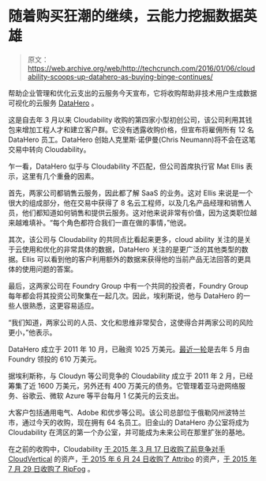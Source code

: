 # 随着购买狂潮的继续，云能力挖掘数据英雄

> 原文：<https://web.archive.org/web/http://techcrunch.com/2016/01/06/cloudability-scoops-up-datahero-as-buying-binge-continues/>

帮助企业管理和优化云支出的云服务今天宣布，它将收购帮助非技术用户生成数据可视化的云服务 [DataHero](https://web.archive.org/web/20230316072018/http://datahero.com/) 。

这是自去年 3 月以来 Cloudability 收购的第四家小型初创公司，该公司利用其钱包来增加工程人才和建立客户群。它没有透露收购价格，但宣布将雇佣所有 12 名 DataHero 员工。DataHero 创始人克里斯·诺伊曼(Chris Neumann)将不会在这笔交易中转向 Cloudability。

乍一看，DataHero 似乎与 Cloudability 不匹配，但公司首席执行官 Mat Ellis 表示，这里有几个重叠的因素。

首先，两家公司都销售云服务，因此都了解 SaaS 的业务。这对 Ellis 来说是一个很大的组成部分，他在交易中获得了 8 名云工程师，以及几名产品经理和销售人员，他们都知道如何销售和提供云服务。这对他来说非常有价值，因为这类职位越来越难填补。“每个角色都符合我们一直在做的事情，”他说。

其次，该公司与 Cloudability 的共同点比看起来更多，cloud ability 关注的是关于云使用和优化的非常具体的数据，DataHero 关注的是更广泛的其他类型的数据。Ellis 可以看到他的客户利用额外的数据来获得他的当前产品无法回答的更具体的使用问题的答案。

最后，这两家公司在 Foundry Group 中有一个共同的投资者，Foundry Group 每年都会将其投资公司聚集在一起几次。因此，埃利斯说，他与 DataHero 的一些人很熟悉，这更容易适应。

“我们知道，两家公司的人员、文化和思维非常契合，这使得合并两家公司的风险更小，”他表示。

DataHero 成立于 2011 年 10 月，已融资 1025 万美元。[最近一轮](https://web.archive.org/web/20230316072018/https://techcrunch.com/2015/05/19/datahero-announces-6-1m-series-a-to-democratize-data-analysis/)是去年 5 月由 Foundry 领投的 610 万美元。

据埃利斯称，与 Cloudyn 等公司竞争的 Cloudability 成立于 2011 年 2 月，已经筹集了近 1600 万美元，另外还有 400 万美元的债务。它管理着亚马逊网络服务、谷歌云、微软 Azure 等平台每月 1 亿美元的云支出。

大客户包括通用电气、Adobe 和优步等公司。该公司总部位于俄勒冈州波特兰市，通过今天的收购，现在拥有 64 名员工。旧金山的 DataHero 办公室将成为 Cloudability 在湾区的第一个办公室，并可能成为未来公司在那里扩张的基地。

在之前的收购中，Cloudability [于 2015 年 3 月 17 日收购了前竞争对手 CloudVertical](https://web.archive.org/web/20230316072018/http://www.prnewswire.com/news-releases/cloudability-acquires-assets-of-former-competitor-cloudvertical-300051315.html) 的资产，[于 2015 年 6 月 24 日收购了 Attribo](https://web.archive.org/web/20230316072018/http://www.prnewswire.com/news-releases/cloudability-acquires-assets-of-former-competitor-attribo-300103986.html) 的资产，[于 2015 年 7 月 29 日收购了 RipFog](https://web.archive.org/web/20230316072018/http://www.prnewswire.com/news-releases/cloudability-acquires-fellow-portland-startup-ripfog-300120333.html) 。